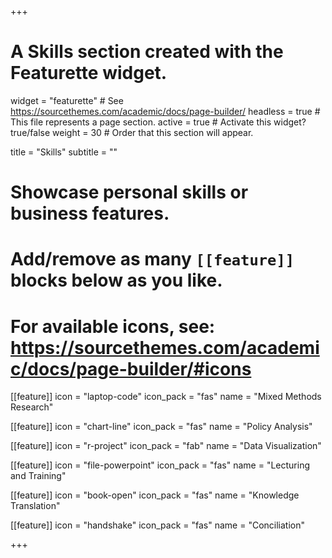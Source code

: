 +++
# A Skills section created with the Featurette widget.
widget = "featurette"  # See https://sourcethemes.com/academic/docs/page-builder/
headless = true  # This file represents a page section.
active = true  # Activate this widget? true/false
weight = 30  # Order that this section will appear.

title = "Skills"
subtitle = ""

# Showcase personal skills or business features.
# 
# Add/remove as many `[[feature]]` blocks below as you like.
# 
# For available icons, see: https://sourcethemes.com/academic/docs/page-builder/#icons

[[feature]]
  icon = "laptop-code"
  icon_pack = "fas"
  name = "Mixed Methods Research"
  
[[feature]]
  icon = "chart-line"
  icon_pack = "fas"
  name = "Policy Analysis" 
  
[[feature]]
  icon = "r-project"
  icon_pack = "fab"
  name = "Data Visualization"

[[feature]]
  icon = "file-powerpoint"
  icon_pack = "fas"
  name = "Lecturing and Training"
  
[[feature]]
 icon = "book-open"
 icon_pack = "fas"
 name = "Knowledge Translation"
 
[[feature]]
  icon = "handshake"
  icon_pack = "fas"
  name = "Conciliation"

+++
